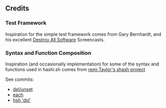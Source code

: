 ## Credits

### Test Framework

Inspiration for the simple test framework comes from Gary Bernhardt, and his excellent [Destroy All Software](https://www.destroyallsoftware.com/screencasts/catalog) Screencasts.

### Syntax and Function Composition

Inspiration (and occasionally implementation) for some of the syntax and functions used in hashi.sh comes from [remi Taylor's shash project](https://github.com/remi/shash)

See commits:

* [del/unset](https://github.com/erichs/hashi.sh/commit/9cf9b403c9f79469fee5316ac9b0060eb7cdb6f9#commitcomment-1049996)
* [each](https://github.com/erichs/hashi.sh/commit/46dc44ecb7fe123e6ebfbe4a94128c9bc19b74cf#commitcomment-1051549)
* [hsh 'dsl'](https://github.com/erichs/hashi.sh/commit/1965370e3a44ec6e46cf0b44f63650a6ed3f57d6#commitcomment-1058299)